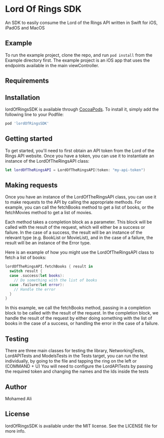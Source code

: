 # Lord Of Rings SDK
An SDK to easily consume the Lord of the Rings API written in Swift for iOS, iPadOS and MacOS

## Example

To run the example project, clone the repo, and run `pod install` from the Example directory first. The example project is an iOS app that uses the endpoints available in the main viewController.

## Requirements

## Installation

lordOfRingsSDK is available through [CocoaPods](https://cocoapods.org). To install
it, simply add the following line to your Podfile:

```ruby
pod 'lordOfRingsSDK'
```

## Getting started

To get started, you'll need to first obtain an API token from the Lord of the Rings API website. Once you have a token, you can use it to instantiate an instance of the LordOfTheRingsAPI class:

```swift
let lordOfTheRingsAPI = LordOfTheRingsAPI(token: "my-api-token")
```

## Making requests

Once you have an instance of the LordOfTheRingsAPI class, you can use it to make requests to the API by calling the appropriate methods. For example, you can call the fetchBooks method to get a list of books, or the fetchMovies method to get a list of movies.

Each method takes a completion block as a parameter. This block will be called with the result of the request, which will either be a success or failure. In the case of a success, the result will be an instance of the relevant type (e.g. BookList or MovieList), and in the case of a failure, the result will be an instance of the Error type.

Here is an example of how you might use the LordOfTheRingsAPI class to fetch a list of books:

```swift
lordOfTheRingsAPI.fetchBooks { result in
  switch result {
  case .success(let books):
    // Do something with the list of books
  case .failure(let error):
    // Handle the error
  }
}
```

In this example, we call the fetchBooks method, passing in a completion block to be called with the result of the request. In the completion block, we handle the result of the request by either doing something with the list of books in the case of a success, or handling the error in the case of a failure.


## Testing
There are three main classes for testing the library, NetworkingTests, LordAPITests and ModelsTests in the Tests target, you can run the test individually, by going to the file and tapping the ring on the left or (COMMAND + U)
You will need to configure the LordAPITests by passing the required token and changing the names and the Ids inside the tests


## Author

Mohamed Ali

## License

lordOfRingsSDK is available under the MIT license. See the LICENSE file for more info.
